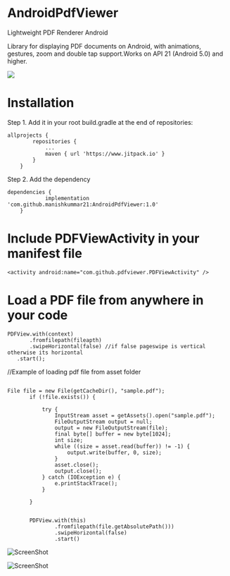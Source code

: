 # AndroidPdfViewer
Lightweight PDF Renderer Android

Library for displaying PDF documents on Android, with animations, gestures, zoom and double tap support.Works on API 21 (Android 5.0) and higher.

[![](https://www.jitpack.io/v/manishkummar21/AndroidPdfViewer.svg)](https://www.jitpack.io/#manishkummar21/AndroidPdfViewer)


# Installation
Step 1. Add it in your root build.gradle at the end of repositories:
```
allprojects {
		repositories {
			...
			maven { url 'https://www.jitpack.io' }
		}
	}
```  
Step 2. Add the dependency
```
dependencies {
	        implementation 'com.github.manishkummar21:AndroidPdfViewer:1.0'
	}
 ``` 
 
 # Include PDFViewActivity in your manifest file
 
 ```
 <activity android:name="com.github.pdfviewer.PDFViewActivity" />
 
 ```
 
 # Load a PDF file from anywhere in your code
 
 ```
 PDFView.with(context)
        .fromfilepath(fileapth)
        .swipeHorizontal(false) //if false pageswipe is vertical otherwise its horizontal
	.start();
```	
	
	
//Example of loading pdf file from asset folder
 ```

 File file = new File(getCacheDir(), "sample.pdf");
        if (!file.exists()) {

            try {
                InputStream asset = getAssets().open("sample.pdf");
                FileOutputStream output = null;
                output = new FileOutputStream(file);
                final byte[] buffer = new byte[1024];
                int size;
                while ((size = asset.read(buffer)) != -1) {
                    output.write(buffer, 0, size);
                }
                asset.close();
                output.close();
            } catch (IOException e) {
                e.printStackTrace();
            }

        }
	
	
        PDFView.with(this)
                .fromfilepath(file.getAbsolutePath()))
                .swipeHorizontal(false)
                .start()
 ```
 ![ScreenShot](https://github.com/manishkummar21/AndroidPdfViewer/blob/master/screenshot_01.png)
 
 ![ScreenShot](https://github.com/manishkummar21/AndroidPdfViewer/blob/master/screenshot_02.png)


	
	
	




